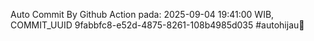 Auto Commit By Github Action pada: 2025-09-04 19:41:00 WIB, COMMIT_UUID 9fabbfc8-e52d-4875-8261-108b4985d035 #autohijau🗿
